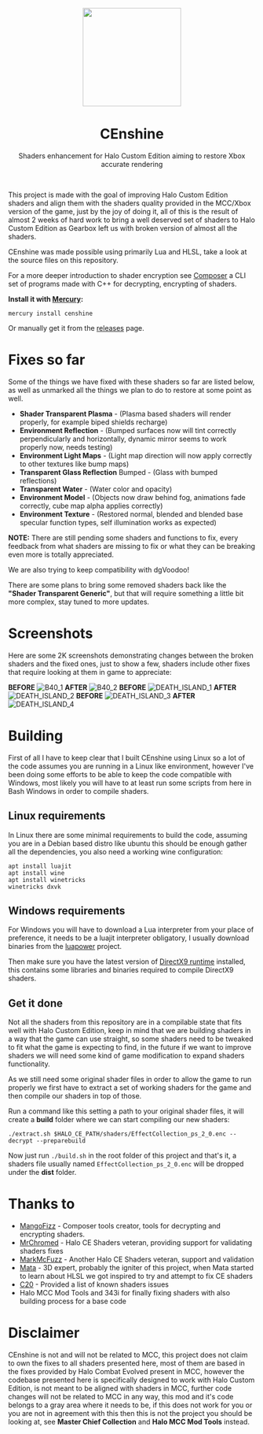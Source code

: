 <html>
    <p align="center">
        <img width="200px" src="img/censhine_icon_logo.png"/>
    </p>
    <h1 align="center">CEnshine</h1>
    <p align="center">
       Shaders enhancement for Halo Custom Edition aiming to restore Xbox accurate rendering
    </p>
    <p>&nbsp;</p>
</html>

This project is made with the goal of improving Halo Custom Edition shaders and align them with the
shaders quality provided in the MCC/Xbox version of the game, just by the joy of doing it, all of
this is the result of almost 2 weeks of hard work to bring a well deserved set of shaders to
Halo Custom Edition as Gearbox left us with broken version of almost all the shaders.

CEnshine was made possible using primarily Lua and HLSL, take a look at the source files on this
repository.

For a more deeper introduction to shader encryption see [Composer](https://github.com/MangoFizz/composer) a CLI set of programs made
with C++ for decrypting, encrypting of shaders.

**Install it with [Mercury](https://github.com/Sledmine/Mercury):**
```
mercury install censhine
```
Or manually get it from the [releases](https://github.com/Sledmine/censhine/releases) page.

# Fixes so far
Some of the things we have fixed with these shaders so far are listed below, as well as unmarked all
the things we plan to do to restore at some point as well.
- **Shader Transparent Plasma** - (Plasma based shaders will render properly, for example biped shields recharge)
- **Environment Reflection** - (Bumped surfaces now will tint correctly perpendicularly and horizontally, dynamic mirror seems to work properly now, needs testing)
- **Environment Light Maps** - (Light map direction will now apply correctly to other textures like bump maps)
- **Transparent Glass Reflection** Bumped - (Glass with bumped reflections)
- **Transparent Water** - (Water color and opacity)
- **Environment Model** - (Objects now draw behind fog, animations fade correctly, cube map alpha applies correctly)
- **Environment Texture** - (Restored normal, blended and blended base specular function types, self illumination works as expected)

**NOTE:** There are still pending some shaders and functions to fix, every feedback from what shaders are missing to fix or what they can be breaking even more is totally appreciated.

We are also trying to keep compatibility with dgVoodoo!

There are some plans to bring some removed shaders back like the **"Shader Transparent Generic"**, but that will require something a little bit more complex, stay tuned to more updates.

# Screenshots
Here are some 2K screenshots demonstrating changes between the broken shaders and the fixed ones, just
to show a few, shaders include other fixes that require looking at them in game to appreciate:

**BEFORE**
![B40_1](img/screenshots/B40_1.jpg)
**AFTER**
![B40_2](img/screenshots/B40_2.jpg)
**BEFORE**
![DEATH_ISLAND_1](img/screenshots/DEATH_ISLAND_1.jpg)
**AFTER**
![DEATH_ISLAND_2](img/screenshots/DEATH_ISLAND_2.jpg)
**BEFORE**
![DEATH_ISLAND_3](img/screenshots/DEATH_ISLAND_3.jpg)
**AFTER**
![DEATH_ISLAND_4](img/screenshots/DEATH_ISLAND_4.jpg)

# Building
First of all I have to keep clear that I built CEnshine using Linux so a lot of the code assumes you
are running in a Linux like environment, however I've been doing some efforts to be able to keep
the code compatible with Windows, most likely you will have to at least run some scripts from here
in Bash Windows in order to compile shaders.

## Linux requirements
In Linux there are some minimal requirements to build the code, assuming you are in a Debian based
distro like ubuntu this should be enough gather all the dependencies, you also need a working
wine configuration:
```
apt install luajit
apt install wine
apt install winetricks
winetricks dxvk
```

## Windows requirements
For Windows you will have to download a Lua interpreter from your place of preference, it needs
to be a luajit interpreter obligatory, I usually download binaries from the [luapower](https://github.com/luapower/luajit/tree/master/bin/mingw64) project.

Then make sure you have the latest version of [DirectX9 runtime](https://www.microsoft.com/en-us/download/details.aspx?id=35) installed, this contains some libraries and binaries required to compile DirectX9 shaders.

## Get it done
Not all the shaders from this repository are in a compilable state that fits well with Halo Custom
Edition, keep in mind that we are building shaders in a way that the game can use straight, so some
shaders need to be tweaked to fit what the game is expecting to find, in the future if we want to
improve shaders we will need some kind of game modification to expand shaders functionality.

As we still need some original shader files in order to allow the game to run properly we first have
to extract a set of working shaders for the game and then compile our shaders in top of those.

Run a command like this setting a path to your original shader files, it will create a **build** folder
where we can start compiling our new shaders:
```
./extract.sh $HALO_CE_PATH/shaders/EffectCollection_ps_2_0.enc --decrypt --preparebuild
```

Now just run `./build.sh` in the root folder of this project and that's it, a shaders file
usually named `EffectCollection_ps_2_0.enc` will be dropped under the **dist** folder.

# Thanks to
- [MangoFizz](https://github.com/MangoFizz) - Composer tools creator, tools for decrypting and encrypting shaders.
- [MrChromed](https://www.youtube.com/c/MrChromed) - Halo CE Shaders veteran, providing support for validating shaders fixes
- [MarkMcFuzz](https://youtube.com/channel/UCa2MHGKv8KZFBBkkFzNBgkA) - Another Halo CE Shaders veteran, support and validation
- [Mata](https://youtube.com/channel/UCa2MHGKv8KZFBBkkFzNBgkA) - 3D expert, probably the igniter of this
  project, when Mata started to learn about HLSL we got inspired to try and attempt to fix CE
  shaders
- [C20](https://c20.reclaimers.net/h1/engine/renderer/#gearbox-regressions) - Provided a list of known shaders issues
- Halo MCC Mod Tools and 343i for finally fixing shaders with also building process for a base code

# Disclaimer
CEnshine is not and will not be related to MCC, this project does not claim to own the fixes to all
shaders presented here, most of them are based in the fixes provided by Halo Combat Evolved present
in MCC, however the codebase presented here is specifically designed to work with Halo Custom
Edition, is not meant to be aligned with shaders in MCC, further code changes will not be related to
MCC in any way, this mod and it's code belongs to a gray area where it needs to be, if this does not
work for you or you are not in agreement with this then this is not the project you should be
looking at, see **Master Chief Collection** and **Halo MCC Mod Tools** instead.
